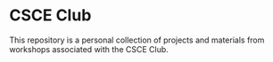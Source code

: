 # CSCE Club

This repository is a personal collection of projects and materials from workshops associated with the CSCE Club.
